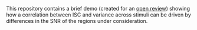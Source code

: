 This repository contains a brief demo (created for an [open review](https://snastase.github.io/reviews/2025-10-24-leipold.html)) showing how a correlation between ISC and variance across stimuli can be driven by differences in the SNR of the regions under consideration.

